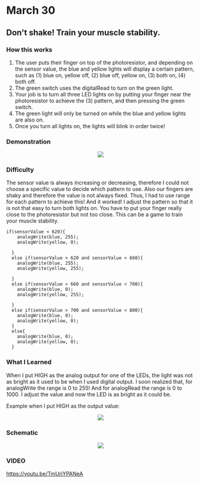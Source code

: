 # March 30
## Don't shake! Train your muscle stability. 
### How this works 
1. The user puts their finger on top of the photoresistor, and depending on the sensor value, the blue and yellow lights will display a certain pattern, such as (1) blue on, yellow off, (2) blue off, yellow on, (3) both on, (4) both off. 
2. The green switch uses the digitalRead to turn on the green light. 
3. Your job is to turn all three LED lights on by putting your finger near the photoresistor to achieve  the (3) pattern, and then pressing the green switch.
4. The green light will only be turned on while the blue and yellow lights are also on. 
5. Once you turn all lights on, the lights will blink in order twice! 

### Demonstration 

<p align="center">
  <img src="https://github.com/fyk211/Intro-to-IM/blob/main/March30/march30.gif?raw=true">
</p>

### Difficulty
The sensor value is always increasing or decreasing, therefore I could not choose a specific value to decide which pattern to use. Also our fingers are shaky and therefore the value is not always fixed. Thus, I had to use range for each pattern to achieve this! And it worked! I adjust the pattern so that it is not that easy to turn both lights on. You have to put your finger really close to the photoresistor but not too close. This can be a game to train your muscle stability. 

```
if(sensorValue < 620){
    analogWrite(blue, 255);
    analogWrite(yellow, 0);
    
  }
  else if(sensorValue > 620 and sensorValue < 660){
    analogWrite(blue, 255);
    analogWrite(yellow, 255);
   
  }
  else if(sensorValue > 660 and sensorValue < 700){
    analogWrite(blue, 0);
    analogWrite(yellow, 255);
    
  }
  else if(sensorValue > 700 and sensorValue < 800){
    analogWrite(blue, 0);
    analogWrite(yellow, 0);
  }
  else{
    analogWrite(blue, 0);
    analogWrite(yellow, 0);
  }
 ```

### What I Learned 
When I put HIGH as the analog output for one of the LEDs, the light was not as bright as it used to be when I used digital output. I soon realized that, for analogWrite the range is 0 to 255! And for analogRead the range is 0 to 1000. I adjust the value and now the LED is as bright as it could be. 

Example when I put HIGH as the output value: 

<p align="center">
  <img src="https://github.com/fyk211/Intro-to-IM/blob/main/March30/LOW.gif?raw=true">
</p>


### Schematic 

<p align="center">
  <img src="https://github.com/fyk211/Intro-to-IM/blob/main/March30/march30.jpg?raw=true">
</p>

### VIDEO

https://youtu.be/TmUriYPANeA

